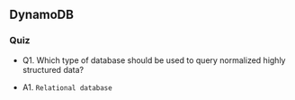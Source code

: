 ## DynamoDB
### Quiz

* Q1. Which type of database should be used to query normalized highly structured data?

* A1. `Relational database`

